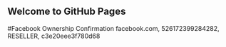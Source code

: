 ## Welcome to GitHub Pages


#Facebook Ownership Confirmation
                        facebook.com, 526172399284282, RESELLER, с3e20eee3f780d68
